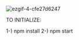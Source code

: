 ![ezgif-4-cfe27d6247](https://user-images.githubusercontent.com/105018495/187017266-a07a8d69-7b9e-45e3-91a1-3069eb14ed3c.gif)




TO INITIALIZE: 

1-) npm install
2-) npm start
